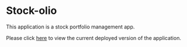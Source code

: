 # Stock-olio

This application is a stock portfolio management app.

Please click <a href="#" onclick='window.open("http://18.191.130.103/login");return false;'>here</a> to view the current deployed version of the application.
